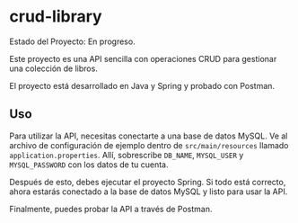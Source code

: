 # crud-library

Estado del Proyecto: En progreso.

Este proyecto es una API sencilla con operaciones CRUD para gestionar una colección de libros.

El proyecto está desarrollado en Java y Spring y probado con Postman.

## Uso

Para utilizar la API, necesitas conectarte a una base de datos MySQL. Ve al archivo de configuración de ejemplo dentro de `src/main/resources` llamado `application.properties`. Allí, sobrescribe `DB_NAME`, `MYSQL_USER` y `MYSQL_PASSWORD` con los datos de tu cuenta.

Después de esto, debes ejecutar el proyecto Spring. Si todo está correcto, ahora estarás conectado a la base de datos MySQL y listo para usar la API.

Finalmente, puedes probar la API a través de Postman.
